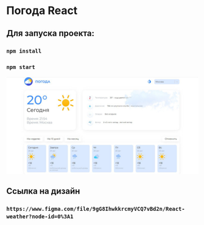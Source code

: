 # Погода React

## Для запуска проекта:

### `npm install`
### `npm start`

![Превью](/preview.jpg)

## Ссылка на дизайн
### `https://www.figma.com/file/9gG8IhwkkrcmyVCQ7vBd2n/React-weather?node-id=0%3A1`
